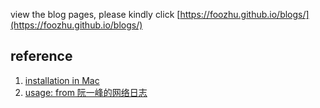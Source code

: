 view the blog pages, please kindly click [https://foozhu.github.io/blogs/](https://foozhu.github.io/blogs/)

## reference
1. [installation in Mac](https://jekyllrb.com/docs/installation/macos/)
2. [usage: from 阮一峰的网络日志](http://www.ruanyifeng.com/blog/2012/08/blogging_with_jekyll.html)

